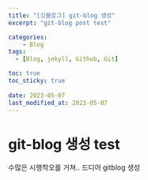 ```yaml
---
title: "[깃블로그] git-blog 생성"
excerpt: "git-blog post test"

categories:
    - Blog
tags:
  - [Blog, jekyll, Github, Git]

toc: true
toc_sticky: true
 
date: 2023-05-07
last_modified_at: 2023-05-07
---
```


<h1>git-blog 생성 test</h1>
수많은 시행착오를 거쳐.. 드디어 gitblog 생성